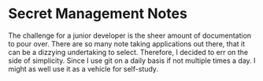 # Secret Management Notes

The challenge for a junior developer is the sheer amount of documentation to pour over. There are so many note taking applications out there, that it can be a dizzying undertaking to select. Therefore, I decided to err on the side of simplicity. Since I use git on a daily basis if not multiple times a day. I might as well use it as a vehicle for self-study.
